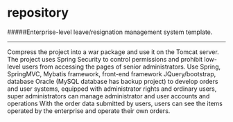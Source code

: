 # repository
#####Enterprise-level leave/resignation management system template.

------

Compress the project into a war package and use it on the Tomcat server. The project uses Spring Security to control permissions and prohibit low-level users from accessing the pages of senior administrators. Use Spring, SpringMVC, Mybatis framework, front-end framework JQuery/bootstrap, database Oracle (MySQL database has backup project) to develop orders and user systems, equipped with administrator rights and ordinary users, super administrators can manage administrator and user accounts and operations With the order data submitted by users, users can see the items operated by the enterprise and operate their own orders.
